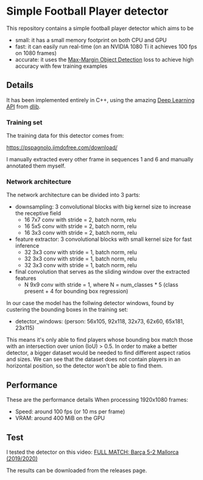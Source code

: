 # Simple Football Player detector

This repository contains a simple football player detector which aims to be

- small: it has a small memory footprint on both CPU and GPU
- fast: it can easily run real-time (on an NVIDIA 1080 Ti it achieves 100 fps on 1080 frames)
- accurate: it uses the [Max-Margin Object Detection](https://arxiv.org/abs/1502.00046) loss to achieve high accuracy with few training examples

## Details

It has been implemented entirely in C++, using the amazing [Deep Learning API](http://blog.dlib.net/2016/06/a-clean-c11-deep-learning-api.html) from [dlib](http://dlib.net/).

### Training set

The training data for this detector comes from:

https://pspagnolo.jimdofree.com/download/

I manually extracted every other frame in sequences 1 and 6 and manually annotated them myself.

### Network architecture

The network architecture can be divided into 3 parts:

- downsampling: 3 convolutional blocks with big kernel size to increase the receptive field
    - 16 7x7 conv with stride = 2, batch norm, relu
    - 16 5x5 conv with stride = 2, batch norm, relu
    - 16 3x3 conv with stride = 2, batch norm, relu
- feature extractor: 3 convolutional blocks with small kernel size for fast inference
    - 32 3x3 conv with stride = 1, batch norm, relu
    - 32 3x3 conv with stride = 1, batch norm, relu
    - 32 3x3 conv with stride = 1, batch norm, relu
- final convolution that serves as the sliding window over the extracted features
    - N 9x9 conv with stride = 1, where N = num_classes * 5 (class present + 4 for bounding box regression)

In our case the model has the follwing detector windows, found by custering the bounding boxes in the training set:

- detector_windows: (person: 56x105, 92x118, 32x73, 62x60, 65x181, 23x115)

This means it's only able to find players whose bounding box match those with an intersection over union (IoU) > 0.5.
In order to make a better detector, a bigger dataset would be needed to find different aspect ratios and sizes.
We can see that the dataset does not contain players in an horizontal position, so the detector won't be able to find them.

## Performance

These are the performance details When processing 1920x1080 frames:

- Speed: around 100 fps (or 10 ms per frame)
- VRAM: around 400 MiB on the GPU

## Test

I tested the detector on this video: [FULL MATCH: Barça 5-2 Mallorca (2019/2020)](https://www.youtube.com/watch?v=rxslQS6KTS4)

The results can be downloaded from the releases page.
